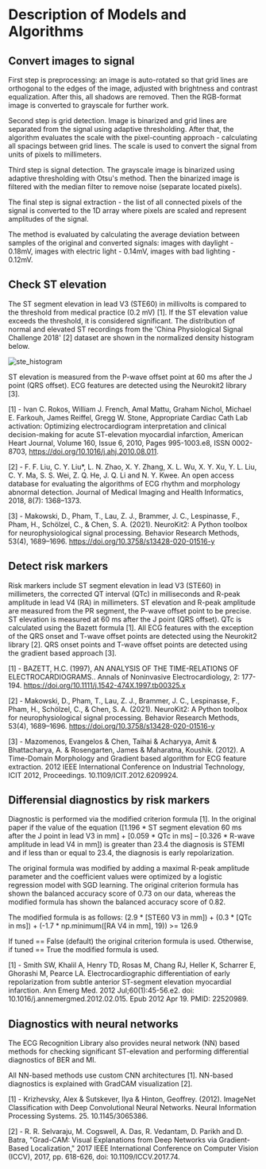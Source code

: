 # Description of Models and Algorithms

## Convert images to signal
First step is preprocessing: an image is auto-rotated so that grid lines are orthogonal to the edges of the image, adjusted with brightness and contrast equalization. After this, all shadows are removed. Then the RGB-format image is converted to grayscale for further work.

Second step is grid detection. Image is binarized and grid lines are separated from the signal using adaptive thresholding. After that, the algorithm evaluates the scale with the pixel-counting approach - calculating all spacings between grid lines. The scale is used to convert the signal from units of pixels to millimeters.

Third step is signal detection. The grayscale image is binarized using adaptive thresholding with Otsu's method. Then the binarized image is filtered with the median filter to remove noise (separate located pixels).

The final step is signal extraction - the list of all connected pixels of the signal is converted to the 1D array where pixels are scaled and represent amplitudes of the signal. 

The method is evaluated by calculating the average deviation between samples of the original and converted signals: images with daylight - 0.18mV, images with electric light - 0.14mV, images with bad lighting - 0.12mV. 

## Check ST elevation
The ST segment elevation in lead V3 (STE60) in millivolts is compared to the threshold from medical practice (0.2 mV) [1]. If the ST elevation value exceeds the threshold, it is considered significant. The distribution of normal and elevated ST recordings from the 'China Physiological Signal Challenge 2018' [2] dataset are shown in the normalized density histogram below.

![ste_histogram](ST-elevation-threshold.png)

ST elevation is measured from the P-wave offset point at 60 ms after the J point (QRS offset). ECG features are detected using the Neurokit2 library [3].


[1] - Ivan C. Rokos, William J. French, Amal Mattu, Graham Nichol, Michael E. Farkouh, James Reiffel, Gregg W. Stone,
Appropriate Cardiac Cath Lab activation: Optimizing electrocardiogram interpretation and clinical decision-making for acute ST-elevation myocardial infarction,
American Heart Journal, Volume 160, Issue 6, 2010, Pages 995-1003.e8, ISSN 0002-8703, https://doi.org/10.1016/j.ahj.2010.08.011.

[2] - F. F. Liu, C. Y. Liu*, L. N. Zhao, X. Y. Zhang, X. L. Wu, X. Y. Xu, Y. L. Liu, C. Y. Ma, S. S. Wei, Z. Q. He, J. Q. Li and N. Y. Kwee.
An open access database for evaluating the algorithms of ECG rhythm and morphology abnormal detection.
Journal of Medical Imaging and Health Informatics, 2018, 8(7): 1368–1373.

[3] - Makowski, D., Pham, T., Lau, Z. J., Brammer, J. C., Lespinasse, F., Pham, H.,
Schölzel, C., & Chen, S. A. (2021). NeuroKit2: A Python toolbox for neurophysiological signal processing.
Behavior Research Methods, 53(4), 1689–1696. https://doi.org/10.3758/s13428-020-01516-y

## Detect risk markers
Risk markers include ST segment elevation in lead V3 (STE60) in millimeters, the corrected QT interval (QTc) in milliseconds and R-peak amplitude in lead V4 (RA) in millimeters. ST elevation and R-peak amplitude are measured from the PR segment, the P-wave offset point to be precise. ST elevation is measured at 60 ms after the J point (QRS offset). QTc is calculated using the Bazett formula [1]. All ECG features with the exception of the QRS onset and T-wave offset points are detected using the Neurokit2 library [2]. QRS onset points and T-wave offset points are detected using the gradient based approach [3].


[1] - BAZETT, H.C. (1997), AN ANALYSIS OF THE TIME-RELATIONS OF ELECTROCARDIOGRAMS.. 
Annals of Noninvasive Electrocardiology, 2: 177-194. https://doi.org/10.1111/j.1542-474X.1997.tb00325.x

[2] - Makowski, D., Pham, T., Lau, Z. J., Brammer, J. C., Lespinasse, F., Pham, H.,
Schölzel, C., & Chen, S. A. (2021). NeuroKit2: A Python toolbox for neurophysiological signal processing.
Behavior Research Methods, 53(4), 1689–1696. https://doi.org/10.3758/s13428-020-01516-y

[3] - Mazomenos, Evangelos & Chen, Taihai & Acharyya, Amit & Bhattacharya, A. & Rosengarten, James & Maharatna, Koushik. (2012). 
A Time-Domain Morphology and Gradient based algorithm for ECG feature extraction.
2012 IEEE International Conference on Industrial Technology, ICIT 2012, Proceedings. 10.1109/ICIT.2012.6209924. 

## Differensial diagnostics by risk markers
Diagnostic is performed via the modified criterion formula [1]. In the original paper if the value of the equation ([1.196 * ST segment elevation 60 ms after the J point in lead V3 in mm] + [0.059 * QTc in ms] – [0.326 * R-wave amplitude in lead V4 in mm]) is greater than 23.4 the diagnosis is STEMI and if less than or equal to 23.4, the diagnosis is early repolarization.

The original formula was modified by adding a maximal R-peak amplitude parameter and the coefficient values were optimized by a logistic regression model with SGD learning. The original criterion formula has shown the balanced accuracy score of 0.73 on our data, whereas the modified formula has shown the balanced accuracy score of 0.82.

The modified formula is as follows: (2.9 * [STE60 V3 in mm]) + (0.3 * [QTc in ms]) + (-1.7 * np.minimum([RA V4 in mm], 19)) >= 126.9

If tuned == False (default) the original criterion formula is used. Otherwise, if tuned == True the modified formula is used.

[1] - Smith SW, Khalil A, Henry TD, Rosas M, Chang RJ, Heller K, Scharrer E, Ghorashi M, Pearce LA.
Electrocardiographic differentiation of early repolarization from subtle anterior ST-segment elevation myocardial infarction.
Ann Emerg Med. 2012 Jul;60(1):45-56.e2. doi: 10.1016/j.annemergmed.2012.02.015. Epub 2012 Apr 19. PMID: 22520989.

## Diagnostics with neural networks
The ECG Recognition Library also provides neural network (NN) based methods for checking significant ST-elevation and performing differential diagnostics of BER and MI.

All NN-based methods use custom CNN architectures [1]. NN-based diagnostics is explained with GradCAM visualization [2].

[1] - Krizhevsky, Alex & Sutskever, Ilya & Hinton, Geoffrey. (2012). ImageNet Classification with Deep Convolutional Neural Networks. Neural Information Processing Systems. 25. 10.1145/3065386. 

[2] - R. R. Selvaraju, M. Cogswell, A. Das, R. Vedantam, D. Parikh and D. Batra, "Grad-CAM: Visual Explanations from Deep Networks via Gradient-Based Localization," 2017 IEEE International Conference on Computer Vision (ICCV), 2017, pp. 618-626, doi: 10.1109/ICCV.2017.74.
